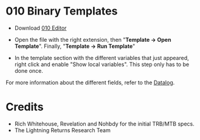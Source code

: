 # 010 Binary Templates

* Download [010 Editor](https://www.sweetscape.com/010editor)

* Open the file with the right extension, then "**Template -> Open Template**". Finally, "**Template -> Run Template**"

* In the template section with the different variables that just appeared, right click and enable "Show local variables". This step only has to be done once.

For more information about the different fields, refer to the [Datalog](https://github.com/LR-Research-Team/Datalog).

# Credits

* Rich Whitehouse, Revelation and Nohbdy for the initial TRB/MTB specs.
* The Lightning Returns Research Team
